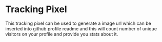 # Tracking Pixel

This tracking pixel can be used to generate a image url which can be inserted into github profile readme and this will count number of unique visitors on your profile and provide you stats about it.
